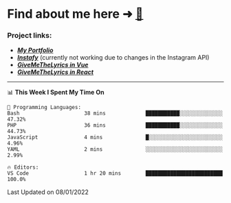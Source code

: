 # Find about me here ➜ [🧑](https://pauabella.dev)

### Project links:
- ***[My Portfolio](https://pauabella.dev)***
- ***[Instafy](https://instafy.me)*** (currently not working due to changes in the Instagram API)
- ***[GiveMeTheLyrics in Vue](https://lyrics.pauabella.dev)***
- ***[GiveMeTheLyrics in React](https://pauabella.dev/GiveMeTheLyrics)***

---
<!--START_SECTION:waka-->
📊 **This Week I Spent My Time On** 

```text
💬 Programming Languages: 
Bash                     38 mins             ███████████░░░░░░░░░░░░░░   47.32% 
PHP                      36 mins             ███████████░░░░░░░░░░░░░░   44.73% 
JavaScript               4 mins              █░░░░░░░░░░░░░░░░░░░░░░░░   4.96% 
YAML                     2 mins              ░░░░░░░░░░░░░░░░░░░░░░░░░   2.99%

🔥 Editors: 
VS Code                  1 hr 20 mins        █████████████████████████   100.0%

```


 Last Updated on 08/01/2022
<!--END_SECTION:waka-->
